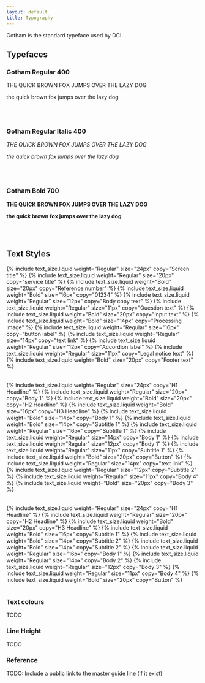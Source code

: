 ```yaml
---
layout: default
title: Typography
---
```


Gotham is the standard typeface used by DCI.

## Typefaces

<div class="float">

<h3> Gotham Regular 400 </h3>

<div class="design-system">
  <p class="font-example" style="font-weight: 400;">
    THE QUICK BROWN FOX JUMPS OVER THE LAZY DOG
  </p>
  <p class="font-example" style="font-weight: 400;">
    the quick brown fox jumps over the lazy dog
  </p>
  <br><br>
</div>

<h3> Gotham Regular Italic 400 </h3>

<div class="design-system">
  <p class="font-example" style="font-weight: 400; font-style:italic;">
    THE QUICK BROWN FOX JUMPS OVER THE LAZY DOG
  </p>
  <p class="font-example" style="font-weight: 400; font-style:italic;">
    the quick brown fox jumps over the lazy dog
  </p>
  <br><br>
</div>


<h3> Gotham Bold 700 </h3>

<div class="design-system">
  <p class="font-example" style="font-weight: 700;">
    THE QUICK BROWN FOX JUMPS OVER THE LAZY DOG
  </p>
  <p class="font-example" style="font-weight: 700;">
    the quick brown fox jumps over the lazy dog
  </p>
  <br><br>
</div>

</div>

## Text Styles

<div class="design-system float">
  <table class="text-sizes">
    {% include text_size.liquid weight="Regular"  size="24px" copy="Screen title"      %}
    {% include text_size.liquid weight="Regular"  size="20px" copy="service title"     %}
    {% include text_size.liquid weight="Bold"     size="20px" copy="Reference number"  %}
    {% include text_size.liquid weight="Bold"     size="16px" copy="01234"             %}
    {% include text_size.liquid weight="Regular"  size="12px" copy="Body copy text"    %}
    {% include text_size.liquid weight="Regular"  size="11px" copy="Question text"     %}
    {% include text_size.liquid weight="Bold"     size="20px" copy="Input text"        %}
    {% include text_size.liquid weight="Bold"     size="14px" copy="Processing image"  %}
    {% include text_size.liquid weight="Regular"  size="16px" copy="button label"      %}
    {% include text_size.liquid weight="Regular"  size="14px" copy="text link"         %}
    {% include text_size.liquid weight="Regular"  size="12px" copy="Accordion label"   %}
    {% include text_size.liquid weight="Regular"  size="11px" copy="Legal notice text" %}
    {% include text_size.liquid weight="Bold"     size="20px" copy="Footer text"       %}
  </table>
</div>

<div class="design-system float">
  <table class="text-sizes">
    {% include text_size.liquid weight="Regular"  size="24px" copy="H1 Headline"       %}
    {% include text_size.liquid weight="Regular"  size="20px" copy="Body 1"            %}
    {% include text_size.liquid weight="Bold"     size="20px" copy="H2 Headline"       %}
    {% include text_size.liquid weight="Bold"     size="16px" copy="H3 Headline"       %}
    {% include text_size.liquid weight="Bold"     size="14px" copy="Body 1"            %}
    {% include text_size.liquid weight="Bold"     size="14px" copy="Subtitle 1"        %}
    {% include text_size.liquid weight="Regular"  size="16px" copy="Subtitle 1"        %}
    {% include text_size.liquid weight="Regular"  size="14px" copy="Body 1"            %}
    {% include text_size.liquid weight="Regular"  size="12px" copy="Body 1"            %}
    {% include text_size.liquid weight="Regular"  size="11px" copy="Subtitle 1"        %}
    {% include text_size.liquid weight="Bold"     size="20px" copy="Button"            %}
    {% include text_size.liquid weight="Regular"  size="14px" copy="text link"         %}
    {% include text_size.liquid weight="Regular"  size="12px" copy="Subtitle 2"        %}
    {% include text_size.liquid weight="Regular"  size="11px" copy="Body 4"            %}
    {% include text_size.liquid weight="Bold"     size="20px" copy="Body 3"            %}
  </table>
</div>
<div class="design-system float">
  <table class="text-sizes">
    {% include text_size.liquid weight="Regular"  size="24px" copy="H1 Headline" %}
    {% include text_size.liquid weight="Regular"  size="20px" copy="H2 Headline" %}
    {% include text_size.liquid weight="Bold"     size="20px" copy="H3 Headline" %}
    {% include text_size.liquid weight="Bold"     size="16px" copy="Subtitle 1"  %}
    {% include text_size.liquid weight="Bold"     size="14px" copy="Subtitle 2"  %}
    {% include text_size.liquid weight="Bold"     size="14px" copy="Subtitle 2"  %}
    {% include text_size.liquid weight="Regular"  size="16px" copy="Body 1"      %}
    {% include text_size.liquid weight="Regular"  size="14px" copy="Body 2"      %}
    {% include text_size.liquid weight="Regular"  size="12px" copy="Body 3"      %}
    {% include text_size.liquid weight="Regular"  size="11px" copy="Body 4"      %}
    {% include text_size.liquid weight="Bold"     size="20px" copy="Button"      %}
</table>
</div>

<div class="float">

<h3> Text colours </h3>

<p> TODO </p>

<h3> Line Height </h3>

<p> TODO </p>

<h3> Reference </h3>

<p> TODO: Include a public link to the master guide line (if it exist) </p>
</div>
